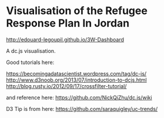 Visualisation of the Refugee Response Plan In Jordan
==============

http://edouard-legoupil.github.io/3W-Dashboard

A dc.js visualisation.

Good tutorials here: 

https://becomingadatascientist.wordpress.com/tag/dc-js/
http://www.d3noob.org/2013/07/introduction-to-dcjs.html
http://blog.rusty.io/2012/09/17/crossfilter-tutorial/

and reference here:
https://github.com/NickQiZhu/dc.js/wiki

D3 Tip is from here: https://github.com/saraquigley/uc-trends/

